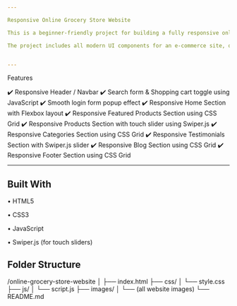 ```yaml
---

Responsive Online Grocery Store Website

This is a beginner-friendly project for building a fully responsive online grocery store website using HTML, CSS, and Vanilla JavaScript from scratch.

The project includes all modern UI components for an e-commerce site, optimized for all screen sizes (desktop, tablet, and mobile).


---
```


Features

✔️ Responsive Header / Navbar
✔️ Search form & Shopping cart toggle using JavaScript
✔️ Smooth login form popup effect
✔️ Responsive Home Section with Flexbox layout
✔️ Responsive Featured Products Section using CSS Grid
✔️ Responsive Products Section with touch slider using Swiper.js
✔️ Responsive Categories Section using CSS Grid
✔️ Responsive Testimonials Section with Swiper.js slider
✔️ Responsive Blog Section using CSS Grid
✔️ Responsive Footer Section using CSS Grid


---

## Built With

• HTML5

• CSS3

• JavaScript 

• Swiper.js (for touch sliders)




## Folder Structure 
/online-grocery-store-website
│
├── index.html
├── css/
│   └── style.css
├── js/
│   └── script.js
├── images/
│   └── (all website images)
└── README.md
